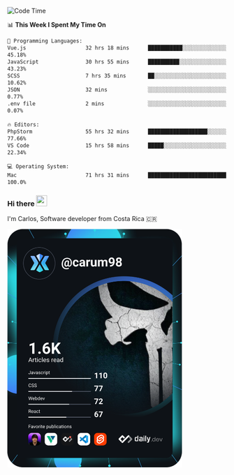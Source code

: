 
<!--START_SECTION:waka-->
![Code Time](http://img.shields.io/badge/Code%20Time-9%2C416%20hrs%2025%20mins-blue)

📊 **This Week I Spent My Time On** 

```text
💬 Programming Languages: 
Vue.js                   32 hrs 18 mins      ███████████░░░░░░░░░░░░░░   45.18% 
JavaScript               30 hrs 55 mins      ██████████░░░░░░░░░░░░░░░   43.23% 
SCSS                     7 hrs 35 mins       ██░░░░░░░░░░░░░░░░░░░░░░░   10.62% 
JSON                     32 mins             ░░░░░░░░░░░░░░░░░░░░░░░░░   0.77% 
.env file                2 mins              ░░░░░░░░░░░░░░░░░░░░░░░░░   0.07%

🔥 Editors: 
PhpStorm                 55 hrs 32 mins      ███████████████████░░░░░░   77.66% 
VS Code                  15 hrs 58 mins      █████░░░░░░░░░░░░░░░░░░░░   22.34%

💻 Operating System: 
Mac                      71 hrs 31 mins      █████████████████████████   100.0%

```


<!--END_SECTION:waka-->

### Hi there <img src="https://media.giphy.com/media/hvRJCLFzcasrR4ia7z/giphy.gif" width="25px" height="25px">

I'm Carlos, Software developer from Costa Rica 🇨🇷

<a href="https://app.daily.dev/carum98"><img src="https://github.com/carum98/carum98/blob/main/devcard.svg" width="400" alt="Carlos Umaña Acevedo's Dev Card"/></a>
